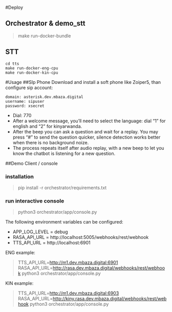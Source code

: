#Deploy
## Orchestrator & demo_stt
> make run-docker-bundle

## STT
```
cd tts 
make run-docker-eng-cpu
make run-docker-kin-cpu 
```

#Usage
##SIp Phone
Download and install a soft phone like Zoiper5, than configure sip account:
```
domain: asterisk.dev.mbaza.digital
username: sipuser
password: xsecret
```

- Dial: 770
- After a welcome message, you’ll need to select the language: dial “1” for english and “2” for kinyarwanda.
- After the beep you can ask a question and wait for a replay. You may press “#” to send the question quicker, silence detection works better when there is no background noize. 
- The process repeats itself after audio replay, with a new beep to let you know the chatbot is listening for a new question. 

##Demo Client / console
### installation
> pip install -r orchestrator/requirements.txt

### run interactive console
> python3 orchestrator/app/console.py

The following environment variables can be configured: 
- APP_LOG_LEVEL  = debug 
- RASA_API_URL   = http://localhost:5005/webhooks/rest/webhook
- TTS_API_URL    = http://localhost:6901

ENG example:
> TTS_API_URL=http://m1.dev.mbaza.digital:6901 RASA_API_URL=http://rasa.dev.mbaza.digital/webhooks/rest/webhook python3 orchestrator/app/console.py

KIN example:
> TTS_API_URL=http://m1.dev.mbaza.digital:6903 RASA_API_URL=http://kiny.rasa.dev.mbaza.digital/webhooks/rest/webhook python3 orchestrator/app/console.py
